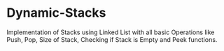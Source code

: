 # Dynamic-Stacks
Implementation of Stacks using Linked List with all basic Operations like Push, Pop, Size of Stack, Checking if Stack is Empty and Peek functions.
